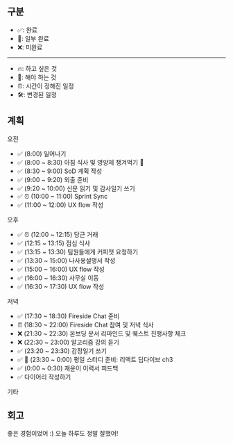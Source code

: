 ## 구분

- ✅: 완료
- 🔶: 일부 완료
- ❌: 미완료

---

- 🔥: 하고 싶은 것
- 🧊: 해야 하는 것
- ⏰: 시간이 정해진 일정
- 🛠️: 변경된 일정

## 계획

오전

- ✅ (8:00) 일어나기
- ✅ (8:00 ~ 8:30) 아침 식사 및 영양제 챙겨먹기 💊
- ✅ (8:30 ~ 9:00) SoD 계획 작성
- ✅ (9:00 ~ 9:20) 외출 준비
- ✅ (9:20 ~ 10:00) 신문 읽기 및 감사일기 쓰기
- ✅ ⏰ (10:00 ~ 11:00) Sprint Sync
- ✅ (11:00 ~ 12:00) UX flow 작성

오후

- ✅ ⏰ (12:00 ~ 12:15) 당근 거래
- ✅ (12:15 ~ 13:15) 점심 식사
- ✅ (13:15 ~ 13:30) 팀원들에게 커피챗 요청하기
- ✅ (13:30 ~ 15:00) 나사용설명서 작성
- ✅ (15:00 ~ 16:00) UX flow 작성
- ✅ (16:00 ~ 16:30) 사무실 이동
- ✅ (16:30 ~ 17:30) UX flow 작성

저녁

- ✅ (17:30 ~ 18:30) Fireside Chat 준비
- ⏰ (18:30 ~ 22:00) Fireside Chat 참여 및 저녁 식사
- ❌ (21:30 ~ 22:30) 온보딩 문서 리마인드 및 퀘스트 진행사항 체크
- ❌ (22:30 ~ 23:00) 알고리즘 강의 듣기
- ✅ (23:20 ~ 23:30) 감정일기 쓰기
- ✅ 🧊 (23:30 ~ 0:00) 평일 스터디 준비: 리액트 딥다이브 ch3
- ✅ (0:00 ~ 0:30) 재윤이 이력서 피드백
- ✅ 다이어리 작성하기

기타

## 회고

좋은 경험이었어 :) 오늘 하루도 정말 잘했어!